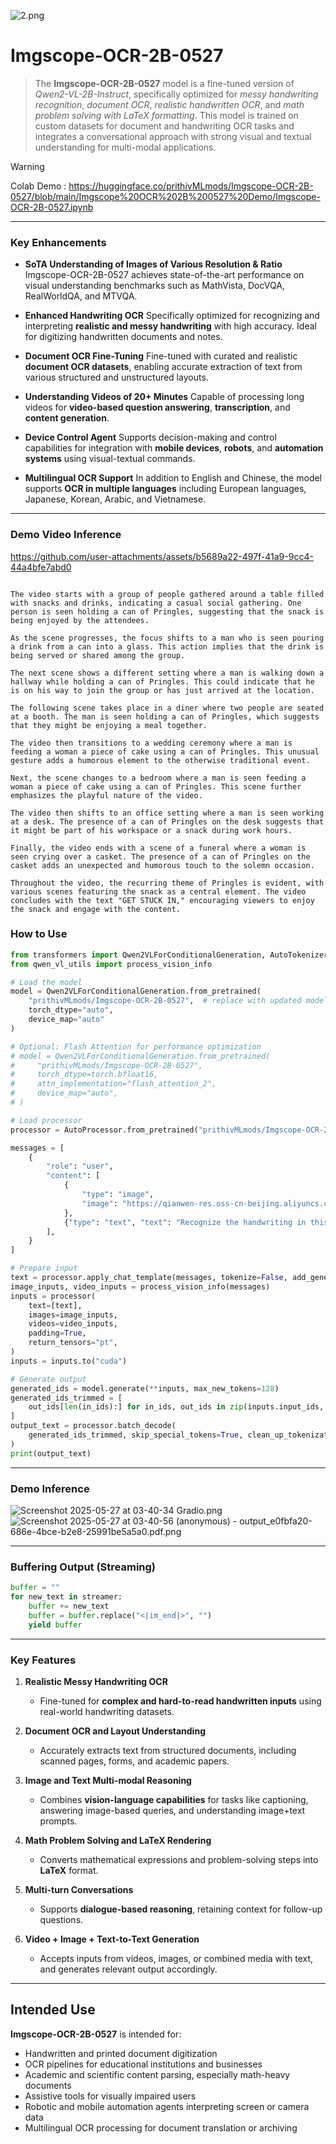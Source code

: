 ![2.png](https://cdn-uploads.huggingface.co/production/uploads/65bb837dbfb878f46c77de4c/yUKVKSX2E18k0h3YwCx1h.png)

# **Imgscope-OCR-2B-0527**

> The **Imgscope-OCR-2B-0527** model is a fine-tuned version of *Qwen2-VL-2B-Instruct*, specifically optimized for *messy handwriting recognition*, *document OCR*, *realistic handwritten OCR*, and *math problem solving with LaTeX formatting*. This model is trained on custom datasets for document and handwriting OCR tasks and integrates a conversational approach with strong visual and textual understanding for multi-modal applications.

> [!warning]
Colab Demo : https://huggingface.co/prithivMLmods/Imgscope-OCR-2B-0527/blob/main/Imgscope%20OCR%202B%200527%20Demo/Imgscope-OCR-2B-0527.ipynb

---

### Key Enhancements

* **SoTA Understanding of Images of Various Resolution & Ratio**
  Imgscope-OCR-2B-0527 achieves state-of-the-art performance on visual understanding benchmarks such as MathVista, DocVQA, RealWorldQA, and MTVQA.

* **Enhanced Handwriting OCR**
  Specifically optimized for recognizing and interpreting **realistic and messy handwriting** with high accuracy. Ideal for digitizing handwritten documents and notes.

* **Document OCR Fine-Tuning**
  Fine-tuned with curated and realistic **document OCR datasets**, enabling accurate extraction of text from various structured and unstructured layouts.

* **Understanding Videos of 20+ Minutes**
  Capable of processing long videos for **video-based question answering**, **transcription**, and **content generation**.

* **Device Control Agent**
  Supports decision-making and control capabilities for integration with **mobile devices**, **robots**, and **automation systems** using visual-textual commands.

* **Multilingual OCR Support**
  In addition to English and Chinese, the model supports **OCR in multiple languages** including European languages, Japanese, Korean, Arabic, and Vietnamese.

---

### Demo Video Inference

https://github.com/user-attachments/assets/b5689a22-497f-41a9-9cc4-44a4bfe7abd0

```

The video starts with a group of people gathered around a table filled with snacks and drinks, indicating a casual social gathering. One person is seen holding a can of Pringles, suggesting that the snack is being enjoyed by the attendees.

As the scene progresses, the focus shifts to a man who is seen pouring a drink from a can into a glass. This action implies that the drink is being served or shared among the group.

The next scene shows a different setting where a man is walking down a hallway while holding a can of Pringles. This could indicate that he is on his way to join the group or has just arrived at the location.

The following scene takes place in a diner where two people are seated at a booth. The man is seen holding a can of Pringles, which suggests that they might be enjoying a meal together.

The video then transitions to a wedding ceremony where a man is feeding a woman a piece of cake using a can of Pringles. This unusual gesture adds a humorous element to the otherwise traditional event.

Next, the scene changes to a bedroom where a man is seen feeding a woman a piece of cake using a can of Pringles. This scene further emphasizes the playful nature of the video.

The video then shifts to an office setting where a man is seen working at a desk. The presence of a can of Pringles on the desk suggests that it might be part of his workspace or a snack during work hours.

Finally, the video ends with a scene of a funeral where a woman is seen crying over a casket. The presence of a can of Pringles on the casket adds an unexpected and humorous touch to the solemn occasion.

Throughout the video, the recurring theme of Pringles is evident, with various scenes featuring the snack as a central element. The video concludes with the text "GET STUCK IN," encouraging viewers to enjoy the snack and engage with the content.

```

### How to Use

```python
from transformers import Qwen2VLForConditionalGeneration, AutoTokenizer, AutoProcessor
from qwen_vl_utils import process_vision_info

# Load the model
model = Qwen2VLForConditionalGeneration.from_pretrained(
    "prithivMLmods/Imgscope-OCR-2B-0527",  # replace with updated model ID if available
    torch_dtype="auto",
    device_map="auto"
)

# Optional: Flash Attention for performance optimization
# model = Qwen2VLForConditionalGeneration.from_pretrained(
#     "prithivMLmods/Imgscope-OCR-2B-0527",
#     torch_dtype=torch.bfloat16,
#     attn_implementation="flash_attention_2",
#     device_map="auto",
# )

# Load processor
processor = AutoProcessor.from_pretrained("prithivMLmods/Imgscope-OCR-2B-0527")

messages = [
    {
        "role": "user",
        "content": [
            {
                "type": "image",
                "image": "https://qianwen-res.oss-cn-beijing.aliyuncs.com/Qwen-VL/assets/demo.jpeg",
            },
            {"type": "text", "text": "Recognize the handwriting in this image."},
        ],
    }
]

# Prepare input
text = processor.apply_chat_template(messages, tokenize=False, add_generation_prompt=True)
image_inputs, video_inputs = process_vision_info(messages)
inputs = processor(
    text=[text],
    images=image_inputs,
    videos=video_inputs,
    padding=True,
    return_tensors="pt",
)
inputs = inputs.to("cuda")

# Generate output
generated_ids = model.generate(**inputs, max_new_tokens=128)
generated_ids_trimmed = [
    out_ids[len(in_ids):] for in_ids, out_ids in zip(inputs.input_ids, generated_ids)
]
output_text = processor.batch_decode(
    generated_ids_trimmed, skip_special_tokens=True, clean_up_tokenization_spaces=False
)
print(output_text)
```

---

### Demo Inference

![Screenshot 2025-05-27 at 03-40-34 Gradio.png](https://cdn-uploads.huggingface.co/production/uploads/65bb837dbfb878f46c77de4c/9KiRkOGPB8cLl6VHwh2UD.png)
![Screenshot 2025-05-27 at 03-40-56 (anonymous) - output_e0fbfa20-686e-4bce-b2e8-25991be5a5a0.pdf.png](https://cdn-uploads.huggingface.co/production/uploads/65bb837dbfb878f46c77de4c/VOHQIrT7hCs5afGMRROvD.png)

---

### Buffering Output (Streaming)

```python
buffer = ""
for new_text in streamer:
    buffer += new_text
    buffer = buffer.replace("<|im_end|>", "")
    yield buffer
```

---

### Key Features

1. **Realistic Messy Handwriting OCR**

   * Fine-tuned for **complex and hard-to-read handwritten inputs** using real-world handwriting datasets.

2. **Document OCR and Layout Understanding**

   * Accurately extracts text from structured documents, including scanned pages, forms, and academic papers.

3. **Image and Text Multi-modal Reasoning**

   * Combines **vision-language capabilities** for tasks like captioning, answering image-based queries, and understanding image+text prompts.

4. **Math Problem Solving and LaTeX Rendering**

   * Converts mathematical expressions and problem-solving steps into **LaTeX** format.

5. **Multi-turn Conversations**

   * Supports **dialogue-based reasoning**, retaining context for follow-up questions.

6. **Video + Image + Text-to-Text Generation**

   * Accepts inputs from videos, images, or combined media with text, and generates relevant output accordingly.

---

## **Intended Use**

**Imgscope-OCR-2B-0527** is intended for:

* Handwritten and printed document digitization
* OCR pipelines for educational institutions and businesses
* Academic and scientific content parsing, especially math-heavy documents
* Assistive tools for visually impaired users
* Robotic and mobile automation agents interpreting screen or camera data
* Multilingual OCR processing for document translation or archiving
